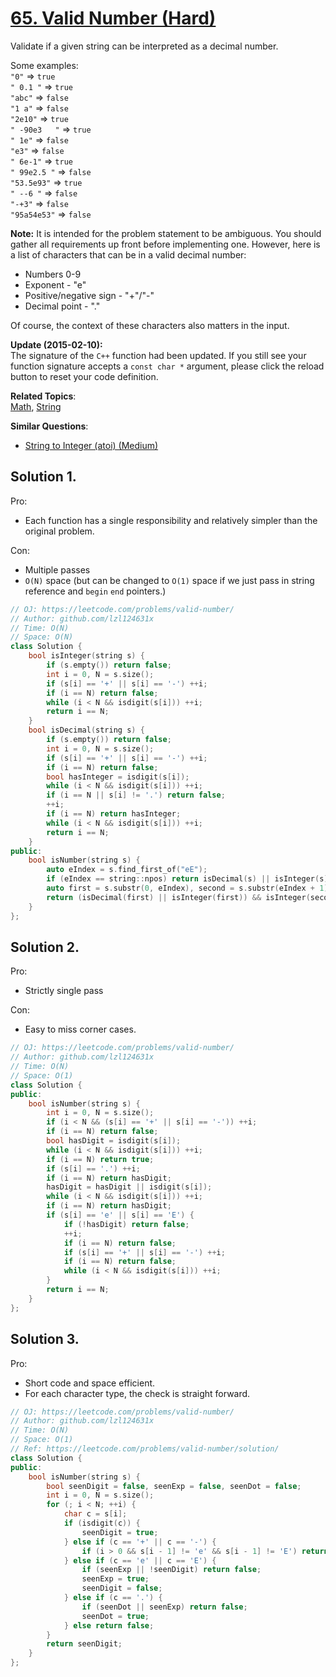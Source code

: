# [65. Valid Number (Hard)](https://leetcode.com/problems/valid-number/)

<p>Validate if a given string can be interpreted as&nbsp;a decimal number.</p>

<p>Some examples:<br>
<code>"0"</code> =&gt; <code>true</code><br>
<code>" 0.1 "</code> =&gt; <code>true</code><br>
<code>"abc"</code> =&gt; <code>false</code><br>
<code>"1 a"</code> =&gt; <code>false</code><br>
<code>"2e10"</code> =&gt; <code>true</code><br>
<code>" -90e3&nbsp; &nbsp;"</code> =&gt; <code>true</code><br>
<code>" 1e"</code> =&gt; <code>false</code><br>
<code>"e3"</code> =&gt; <code>false</code><br>
<code>" 6e-1"</code> =&gt; <code>true</code><br>
<code>" 99e2.5&nbsp;"</code> =&gt; <code>false</code><br>
<code>"53.5e93"</code> =&gt; <code>true</code><br>
<code>" --6 "</code> =&gt; <code>false</code><br>
<code>"-+3"</code> =&gt; <code>false</code><br>
<code>"95a54e53"</code> =&gt; <code>false</code></p>

<p><strong>Note:</strong> It is intended for the problem statement to be ambiguous. You should gather all requirements up front before implementing one. However, here is a list of characters that can be in a valid decimal number:</p>

<ul>
	<li>Numbers 0-9</li>
	<li>Exponent - "e"</li>
	<li>Positive/negative sign - "+"/"-"</li>
	<li>Decimal point - "."</li>
</ul>

<p>Of course, the context of these characters also matters in the input.</p>

<p><strong>Update (2015-02-10):</strong><br>
The signature of the <code>C++</code> function had been updated. If you still see your function signature accepts a <code>const char *</code> argument, please click the reload button to reset your code definition.</p>


**Related Topics**:  
[Math](https://leetcode.com/tag/math/), [String](https://leetcode.com/tag/string/)

**Similar Questions**:
* [String to Integer (atoi) (Medium)](https://leetcode.com/problems/string-to-integer-atoi/)

## Solution 1.

Pro:
* Each function has a single responsibility and relatively simpler than the original problem.

Con:
* Multiple passes
* `O(N)` space (but can be changed to `O(1)` space if we just pass in string reference and `begin` `end` pointers.)

```cpp
// OJ: https://leetcode.com/problems/valid-number/
// Author: github.com/lzl124631x
// Time: O(N)
// Space: O(N)
class Solution {
    bool isInteger(string s) {
        if (s.empty()) return false;
        int i = 0, N = s.size();
        if (s[i] == '+' || s[i] == '-') ++i;
        if (i == N) return false;
        while (i < N && isdigit(s[i])) ++i;
        return i == N;
    }
    bool isDecimal(string s) {
        if (s.empty()) return false;
        int i = 0, N = s.size();
        if (s[i] == '+' || s[i] == '-') ++i;
        if (i == N) return false;
        bool hasInteger = isdigit(s[i]);
        while (i < N && isdigit(s[i])) ++i;
        if (i == N || s[i] != '.') return false;
        ++i;
        if (i == N) return hasInteger;
        while (i < N && isdigit(s[i])) ++i;
        return i == N;
    }
public:
    bool isNumber(string s) {
        auto eIndex = s.find_first_of("eE");
        if (eIndex == string::npos) return isDecimal(s) || isInteger(s);
        auto first = s.substr(0, eIndex), second = s.substr(eIndex + 1);
        return (isDecimal(first) || isInteger(first)) && isInteger(second);
    }
};
```

## Solution 2.

Pro:
* Strictly single pass

Con:
* Easy to miss corner cases.

```cpp
// OJ: https://leetcode.com/problems/valid-number/
// Author: github.com/lzl124631x
// Time: O(N)
// Space: O(1)
class Solution {
public:
    bool isNumber(string s) {
        int i = 0, N = s.size();
        if (i < N && (s[i] == '+' || s[i] == '-')) ++i;
        if (i == N) return false;
        bool hasDigit = isdigit(s[i]);
        while (i < N && isdigit(s[i])) ++i; 
        if (i == N) return true;
        if (s[i] == '.') ++i;
        if (i == N) return hasDigit;
        hasDigit = hasDigit || isdigit(s[i]);
        while (i < N && isdigit(s[i])) ++i;
        if (i == N) return hasDigit;
        if (s[i] == 'e' || s[i] == 'E') {
            if (!hasDigit) return false;
            ++i;
            if (i == N) return false;
            if (s[i] == '+' || s[i] == '-') ++i;
            if (i == N) return false;
            while (i < N && isdigit(s[i])) ++i;
        }
        return i == N;
    }
};
```

## Solution 3.

Pro:
* Short code and space efficient.
* For each character type, the check is straight forward.

```cpp
// OJ: https://leetcode.com/problems/valid-number/
// Author: github.com/lzl124631x
// Time: O(N)
// Space: O(1)
// Ref: https://leetcode.com/problems/valid-number/solution/
class Solution {
public:
    bool isNumber(string s) {
        bool seenDigit = false, seenExp = false, seenDot = false;
        int i = 0, N = s.size();
        for (; i < N; ++i) {
            char c = s[i];
            if (isdigit(c)) {
                seenDigit = true;
            } else if (c == '+' || c == '-') {
                if (i > 0 && s[i - 1] != 'e' && s[i - 1] != 'E') return false;
            } else if (c == 'e' || c == 'E') {
                if (seenExp || !seenDigit) return false;
                seenExp = true;
                seenDigit = false;
            } else if (c == '.') {
                if (seenDot || seenExp) return false;
                seenDot = true;
            } else return false;
        }
        return seenDigit;
    }
};
```